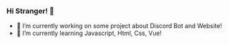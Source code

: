 ### Hi Stranger! 👋

- 🔭 I’m currently working on some project about Discord Bot and Website!
- 🌱 I’m currently learning Javascript, Html, Css, Vue!
